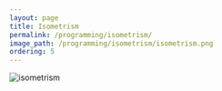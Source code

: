 ```yaml
---
layout: page
title: Isometrism
permalink: /programming/isometrism/
image_path: /programming/isometrism/isometrism.png
ordering: 5
---
```

![isometrism]({{site.url}}/programming/isometrism/isometrism.png)
